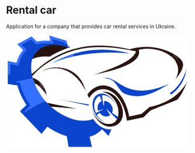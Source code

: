 # Rental car

Application for a company that provides car rental services in Ukraine.

![Logo](./src/images/logo.png)
